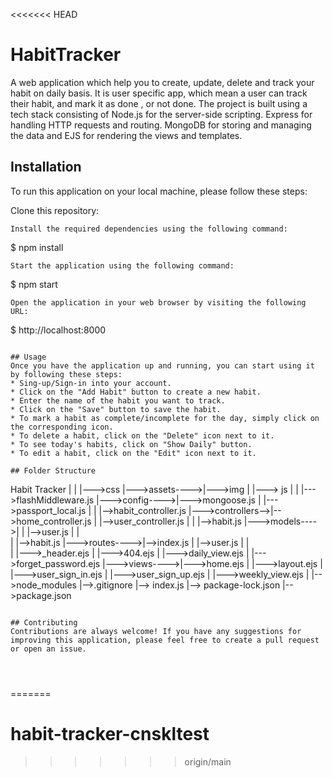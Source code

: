 <<<<<<< HEAD
# HabitTracker

A web application which help you to create, update, delete and track your habit on daily basis.
It is user specific app, which mean a user can track their habit, and mark it as done , or not done.
The project is built using a tech stack consisting of Node.js for the server-side scripting.
Express for handling HTTP requests and routing.
MongoDB for storing and managing the data and EJS for rendering the views and templates.

## Installation

To run this application on your local machine, please follow these steps:

Clone this repository:

```
Install the required dependencies using the following command:
```

$ npm install

```
Start the application using the following command:
```

$ npm start

```
Open the application in your web browser by visiting the following URL:
```

$ http://localhost:8000

```

## Usage
Once you have the application up and running, you can start using it by following these steps:
* Sing-up/Sign-in into your account.
* Click on the "Add Habit" button to create a new habit.
* Enter the name of the habit you want to track.
* Click on the "Save" button to save the habit.
* To mark a habit as complete/incomplete for the day, simply click on the corresponding icon.
* To delete a habit, click on the "Delete" icon next to it.
* To see today's habits, click on "Show Daily" button.
* To edit a habit, click on the "Edit" icon next to it.

## Folder Structure
```

Habit Tracker
|
| |--->css
|--->assets---->|--->img
| |---> js
|
| |--->flashMiddleware.js
|--->config---->|--->mongoose.js
| |--->passport_local.js
|
| |-->habit_controller.js
|--->controllers-->|-->home_controller.js
| |-->user_controller.js
|
| |-->habit.js
|--->models---->|
| |-->user.js
|
|  
 | |-->habit.js
|--->routes---->|-->index.js
| |-->user.js
|
|  
 | |--->\_header.ejs
| |--->404.ejs
| |--->daily_view.ejs
| |--->forget_password.ejs
|--->views---->|--->home.ejs
| |--->layout.ejs
| |--->user_sign_in.ejs
| |--->user_sign_up.ejs
| |--->weekly_view.ejs
|
|-->node_modules
|-->.gitignore
|--> index.js
|--> package-lock.json
|-->package.json

```

## Contributing
Contributions are always welcome! If you have any suggestions for improving this application, please feel free to create a pull request or open an issue.




```
=======
# habit-tracker-cnskltest
>>>>>>> origin/main
